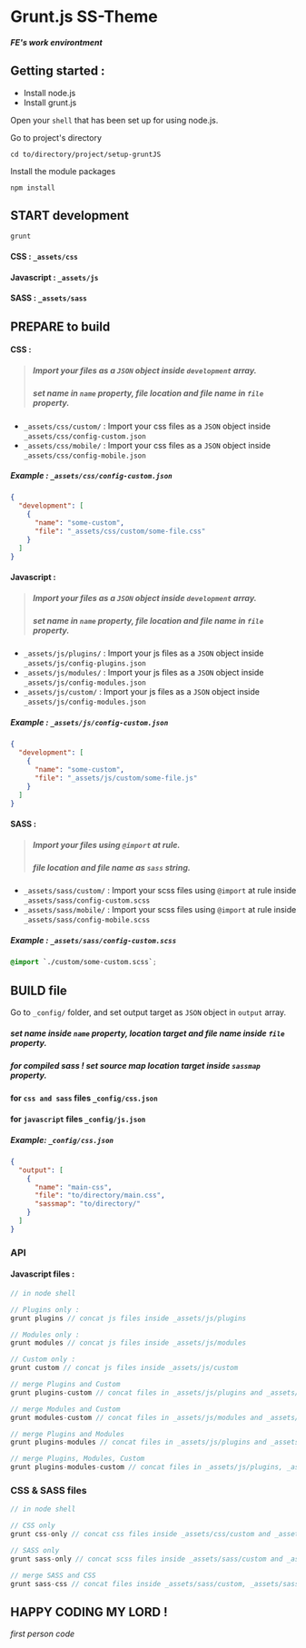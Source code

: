 # Grunt.js SS-Theme
##### FE's work environtment


## Getting started :
* Install node.js
* Install grunt.js

Open your ```shell``` that has been set up for using node.js.

Go to project's directory
```shell
cd to/directory/project/setup-gruntJS
```

Install the module packages
```shell
npm install
```

## START development

```shell
grunt
```
#### CSS : ```_assets/css```
#### Javascript : ```_assets/js```
#### SASS : ```_assets/sass```

## PREPARE to build
#### CSS :
> ##### Import your files as a ```JSON``` object inside ```development``` array.
> ##### set name in ```name``` property, file location and file name in ```file``` property.
* ```_assets/css/custom/``` : Import your css files as a ```JSON``` object inside ```_assets/css/config-custom.json```
* ```_assets/css/mobile/``` : Import your css files as a ```JSON``` object inside ```_assets/css/config-mobile.json```

##### Example :  ```_assets/css/config-custom.json```

```json
{
  "development": [
    {
      "name": "some-custom",
      "file": "_assets/css/custom/some-file.css"
    }
  ]
}
```

#### Javascript :
> ##### Import your files as a ```JSON``` object inside ```development``` array.
> ##### set name in ```name``` property, file location and file name in ```file``` property.

* ```_assets/js/plugins/``` : Import your js files as a ```JSON``` object inside ```_assets/js/config-plugins.json```
* ```_assets/js/modules/``` : Import your js files as a ```JSON``` object inside ```_assets/js/config-modules.json```
* ```_assets/js/custom/``` : Import your js files as a ```JSON``` object inside ```_assets/js/config-modules.json```

##### Example :  ```_assets/js/config-custom.json```

```json
{
  "development": [
    {
      "name": "some-custom",
      "file": "_assets/js/custom/some-file.js"
    }
  ]
}
```

#### SASS :
> ##### Import your files using ```@import``` at rule.
> ##### file location and file name as ```sass``` string.

* ```_assets/sass/custom/``` : Import your scss files using ```@import``` at rule inside ```_assets/sass/config-custom.scss```
* ```_assets/sass/mobile/``` : Import your scss files using ```@import``` at rule inside ```_assets/sass/config-mobile.scss```

##### Example :  ```_assets/sass/config-custom.scss```

```scss
@import `./custom/some-custom.scss`;
```


## BUILD file 

Go to ```_config/``` folder, and set output target as ```JSON``` object in ```output``` array.
##### set name inside ```name``` property, location target and file name inside ```file``` property.
##### for compiled sass ! set source map location target inside ```sassmap``` property.

#### for ```css and sass``` files ```_config/css.json```
#### for ```javascript``` files ```_config/js.json```

##### Example: ```_config/css.json```
```json
{
  "output": [
    {
      "name": "main-css",
      "file": "to/directory/main.css",
      "sassmap": "to/directory/"
    }
  ]
}
```

### API

#### Javascript files :

```javascript
// in node shell

// Plugins only :
grunt plugins // concat js files inside _assets/js/plugins

// Modules only :
grunt modules // concat js files inside _assets/js/modules

// Custom only :
grunt custom // concat js files inside _assets/js/custom

// merge Plugins and Custom
grunt plugins-custom // concat files in _assets/js/plugins and _assets/js/custom then merge them together.

// merge Modules and Custom
grunt modules-custom // concat files in _assets/js/modules and _assets/js/custom then merge them together.

// merge Plugins and Modules
grunt plugins-modules // concat files in _assets/js/plugins and _assets/js/modules then merge them together.

// merge Plugins, Modules, Custom
grunt plugins-modules-custom // concat files in _assets/js/plugins, _assets/js/modules and _assets/js/custom then merge them together.

```

### CSS & SASS files
```javascript
// in node shell

// CSS only
grunt css-only // concat css files inside _assets/css/custom and _assets/css/mobile

// SASS only
grunt sass-only // concat scss files inside _assets/sass/custom and _assets/sass/mobile

// merge SASS and CSS
grunt sass-css // concat files inside _assets/sass/custom, _assets/sass/mobile, _assets/css/custom and _assets/css/mobile

```

## HAPPY CODING MY LORD !

*first person code*
 
